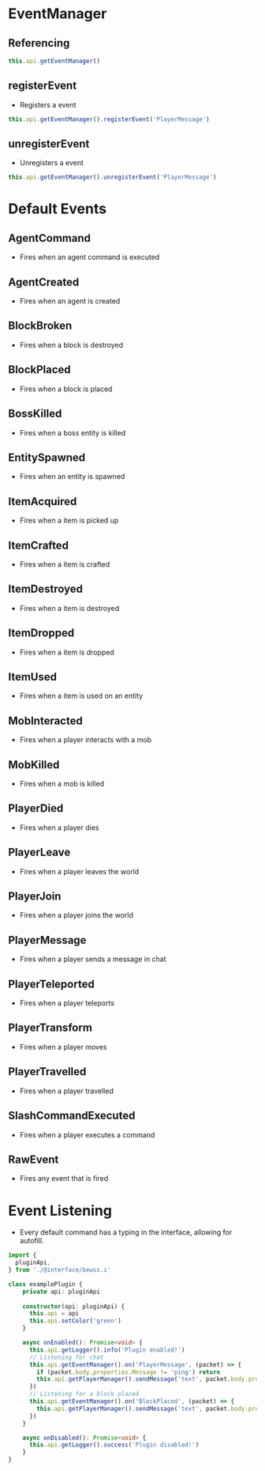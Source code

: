 # EventManager

## Referencing
```ts
this.api.getEventManager()
```

## registerEvent
- Registers a event
```ts
this.api.getEventManager().registerEvent('PlayerMessage')
```

## unregisterEvent
- Unregisters a event
```ts
this.api.getEventManager().unregisterEvent('PlayerMessage')
```

# Default Events

## AgentCommand
- Fires when an agent command is executed

## AgentCreated
- Fires when an agent is created

## BlockBroken
- Fires when a block is destroyed

## BlockPlaced
- Fires when a block is placed

## BossKilled
- Fires when a boss entity is killed

## EntitySpawned
- Fires when an entity is spawned

## ItemAcquired
- Fires when a item is picked up

## ItemCrafted
- Fires when a item is crafted

## ItemDestroyed
- Fires when a item is destroyed

## ItemDropped
- Fires when a item is dropped

## ItemUsed
- Fires when a item is used on an entity

## MobInteracted
- Fires when a player interacts with a mob

## MobKilled
- Fires when a mob is killed

## PlayerDied
- Fires when a player dies

## PlayerLeave
- Fires when a player leaves the world

## PlayerJoin
- Fires when a player joins the world

## PlayerMessage
- Fires when a player sends a message in chat

## PlayerTeleported
- Fires when a player teleports

## PlayerTransform
- Fires when a player moves

## PlayerTravelled
- Fires when a player travelled

## SlashCommandExecuted
- Fires when a player executes a command

## RawEvent
- Fires any event that is fired

# Event Listening
- Every default command has a typing in the interface, allowing for autofill.

```ts
import {
  pluginApi,
} from './@interface/bewss.i'

class examplePlugin {
    private api: pluginApi
  
    constructor(api: pluginApi) {
      this.api = api
      this.api.setColor('green')
    }

    async onEnabled(): Promise<void> {
      this.api.getLogger().info('Plugin enabled!')
      // Listening for chat
      this.api.getEventManager().on('PlayerMessage', (packet) => {
        if (packet.body.properties.Message != 'ping') return
        this.api.getPlayerManager().sendMessage('text', packet.body.properties.Sender, 'Pong!')
      })
      // Listening for a block placed
      this.api.getEventManager().on('BlockPlaced', (packet) => {
        this.api.getPlayerManager().sendMessage('text', packet.body.properties.Sender, `Block Placed: §c${packet.body.properties.Block}`)
      })
    }

    async onDisabled(): Promise<void> {
      this.api.getLogger().success('Plugin disabled!')
    }
}
```